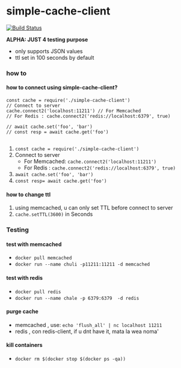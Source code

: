 
# simple-cache-client  
  
[![Build Status](https://travis-ci.com/DannielWhatever/simple-cache-client.svg?branch=master)](https://travis-ci.com/DannielWhatever/simple-cache-client)

**ALPHA: JUST 4 testing purpose**  
  
* only supports JSON values  
* ttl set in 100 seconds by default  
  
### how to  
  
#### how to connect using simple-cache-client?  
  
```
const cache = require('./simple-cache-client')
// Connect to server
cache.connect2('localhost:11211') // For Memcached
// For Redis : cache.connect2('redis://localhost:6379', true)

// await cache.set('foo', 'bar')
// const resp = await cache.get('foo')


```


1. `const cache = require('./simple-cache-client')`  
2. Connect to server  
    * For Memcached: `cache.connect2('localhost:11211')`  
    * For Redis     : `cache.connect2('redis://localhost:6379', true)`  
3. `await cache.set('foo', 'bar')`  
4. `const resp= await cache.get('foo')`  
  
#### how to change ttl  
  
1. using memcached, u can only set TTL before connect to server  
2. `cache.setTTL(3600)` in Seconds  
  
### Testing  
  
#### test with memcached  
- `docker pull memcached`  
- `docker run --name chuli -p11211:11211 -d memcached`  
  
#### test with redis  
- `docker pull redis`  
- `docker run --name chale -p 6379:6379  -d redis `  
  
#### purge cache  
- memcached , use: `echo 'flush_all' | nc localhost 11211`  
- redis , con redis-client, if u dnt have it, mata la wea noma'  
  
#### kill containers  
- `docker rm $(docker stop $(docker ps -qa))`  
  

